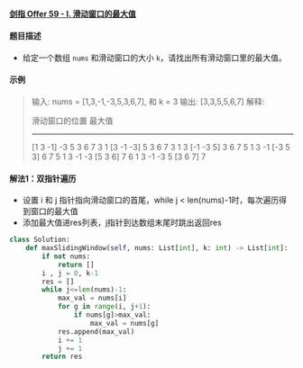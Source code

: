 #### [剑指 Offer 59 - I. 滑动窗口的最大值](https://leetcode-cn.com/problems/hua-dong-chuang-kou-de-zui-da-zhi-lcof/)

#### 题目描述

- 给定一个数组 `nums` 和滑动窗口的大小 `k`，请找出所有滑动窗口里的最大值。

#### 示例

> 输入: nums = [1,3,-1,-3,5,3,6,7], 和 k = 3
> 输出: [3,3,5,5,6,7] 
> 解释: 
>
>   滑动窗口的位置                最大值
> ---------------               -----
> [1  3  -1] -3  5  3  6  7       3
>  1 [3  -1  -3] 5  3  6  7       3
>  1  3 [-1  -3  5] 3  6  7       5
>  1  3  -1 [-3  5  3] 6  7       5
>  1  3  -1  -3 [5  3  6] 7       6
>  1  3  -1  -3  5 [3  6  7]      7

#### 解法1：双指针遍历

- 设置 i 和 j 指针指向滑动窗口的首尾，while j < len(nums)-1时，每次遍历得到窗口的最大值
- 添加最大值进res列表，j指针到达数组末尾时跳出返回res

```python
class Solution:
    def maxSlidingWindow(self, nums: List[int], k: int) -> List[int]:
        if not nums:
            return []
        i , j = 0, k-1
        res = []
        while j<=len(nums)-1:
            max_val = nums[i]
            for g in range(i, j+1):
                if nums[g]>max_val:
                    max_val = nums[g]
            res.append(max_val)
            i += 1
            j += 1
        return res
```

